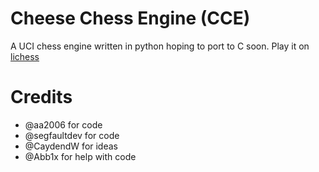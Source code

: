 # Cheese Chess Engine (CCE)
A UCI chess engine written in python hoping to port to C soon. Play it on [lichess](https://lichess.org/@/Cheese_Chess_Engine)

# Credits
- @aa2006 for code
- @segfaultdev for code
- @CaydendW for ideas
- @Abb1x for help with code